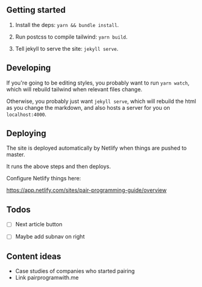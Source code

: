 ## Getting started

1. Install the deps: `yarn && bundle install`.

2. Run postcss to compile tailwind: `yarn build`.

3. Tell jekyll to serve the site: `jekyll serve`.


## Developing

If you're going to be editing styles, you probably want to run `yarn watch`,
which will rebuild tailwind when relevant files change.

Otherwise, you probably just want `jekyll serve`, which will rebuild the html
as you change the markdown, and also hosts a server for you on
`localhost:4000`.

## Deploying

The site is deployed automatically by Netlify when things are pushed to master.

It runs the above steps and then deploys.

Configure Netlify things here:

https://app.netlify.com/sites/pair-programming-guide/overview

## Todos

- [ ] Next article button
- [ ] Maybe add subnav on right


## Content ideas

- Case studies of companies who started pairing
- Link pairprogramwith.me
